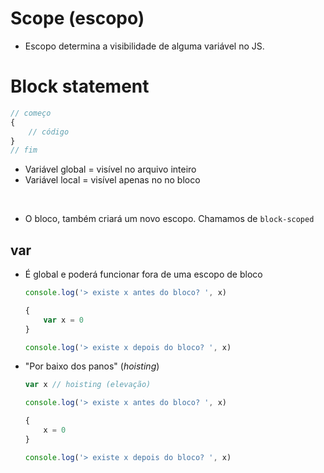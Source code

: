 # Scope (escopo)

* Escopo determina a visibilidade de alguma variável no JS.

# Block statement
```js
// começo
{
    // código
}
// fim
```

* Variável global = visível no arquivo inteiro
* Variável local = visível apenas no no bloco

<br>

* O bloco, também criará um novo escopo. Chamamos de `block-scoped`

## var

* É global e poderá funcionar fora de uma escopo de bloco
    ```js
    console.log('> existe x antes do bloco? ', x)

    {
        var x = 0
    }

    console.log('> existe x depois do bloco? ', x)

    ```
* "Por baixo dos panos" (_hoisting_)
    ```js
    var x // hoisting (elevação)

    console.log('> existe x antes do bloco? ', x)

    {
        x = 0
    }

    console.log('> existe x depois do bloco? ', x)
    ```
